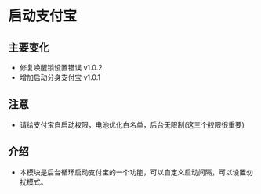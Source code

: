 # 启动支付宝

## 主要变化

- 修复唤醒锁设置错误 v1.0.2
- 增加启动分身支付宝 v1.0.1

## 注意

- 请给支付宝自启动权限，电池优化白名单，后台无限制(这三个权限很重要)

## 介绍

- 本模块是后台循环启动支付宝的一个功能，可以自定义启动间隔，可以设置勿扰模式。
